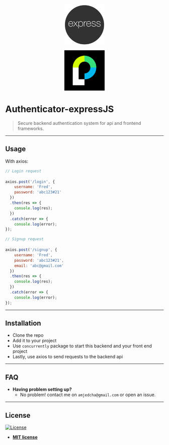 
<center><img src="./img/express.png" title="Authenticator" alt="authenticator" width="128px">

<img src="./img/passport.png" title="Authenticator" alt="authenticator" width="128px"></center>

# Authenticator-expressJS

> Secure backend authentication system for api and frontend frameworks.

---

## Usage

With axios:

```javascript
// Login request

axios.post('/login', {
    username: 'Fred',
    password: 'abc123#21'
  })
  .then(res => {
    console.log(res);
  })
  .catch(error => {
    console.log(error);
});
```

```javascript
// Signup request

axios.post('/signup', {
    username: 'Fred',
    password: 'abc123#21',
    email: 'abc@gmail.com'
  })
  .then(res => {
    console.log(res);
  })
  .catch(error => {
    console.log(error);
});
```
---

## Installation

- Clone the repo
- Add it to your project
- Use `concurrently` package to start this backend and your front end project
- Lastly, use axios to send requests to the backend api

---

## FAQ

- **Having problem setting up?**
    - No problem! contact me on `amjedcha@gmail.com` or open an issue.

---


## License

[![License](http://img.shields.io/:license-mit-blue.svg?style=flat-square)](http://badges.mit-license.org)

- **[MIT license](http://opensource.org/licenses/mit-license.php)**
